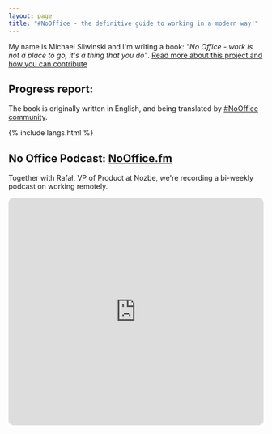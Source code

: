 ```yaml
---
layout: page
title: "#NoOffice - the definitive guide to working in a modern way!"
---
```


My name is Michael Sliwinski and I'm writing a book: *"No Office - work is not a place to go, it's a thing that you do"*. [Read more about this project and how you can contribute](/about/)

## Progress report:

The book is originally written in English, and being translated by [#NoOffice community](/about/#contributors).

{% include langs.html %}

## No Office Podcast: [NoOffice.fm](https://nooffice.fm)

Together with Rafał, VP of Product at Nozbe, we're recording a bi-weekly podcast on working remotely.

<iframe src="https://embed.podcasts.apple.com/us/podcast/no-office/id1527466890?itsct=podcast_box&amp;itscg=30200" height="450px" frameborder="0" sandbox="allow-forms allow-popups allow-same-origin allow-scripts allow-top-navigation-by-user-activation" allow="autoplay *; encrypted-media *;" style="width: 100%; max-width: 660px; overflow: hidden; border-top-left-radius: 10px; border-top-right-radius: 10px; border-bottom-right-radius: 10px; border-bottom-left-radius: 10px; background-color: transparent; background-position: initial initial; background-repeat: initial initial;"></iframe>
